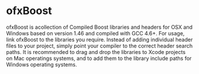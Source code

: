 ofxBoost
========

ofxBoost is acollection of Compiled Boost libraries and headers for OSX and Windows based on version 1.46 and compiled with GCC 4.6+. For usage, link ofxBoost to the libraries you require. Instead of adding individual header files to your project, simply point your compiler to the correct header search paths. It is recommended to drag and drop the libraries to Xcode projects on Mac operatings systems, and to add them to the library include paths for Windows operating systems.

